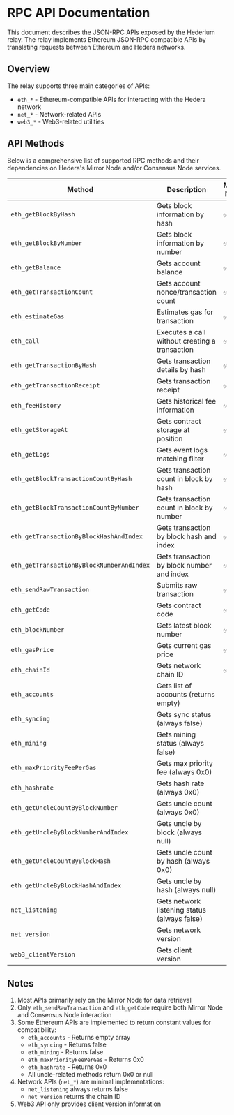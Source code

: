 # RPC API Documentation

This document describes the JSON-RPC APIs exposed by the Hederium relay. The relay implements Ethereum JSON-RPC compatible APIs by translating requests between Ethereum and Hedera networks.

## Overview

The relay supports three main categories of APIs:
- `eth_*` - Ethereum-compatible APIs for interacting with the Hedera network
- `net_*` - Network-related APIs
- `web3_*` - Web3-related utilities

## API Methods

Below is a comprehensive list of supported RPC methods and their dependencies on Hedera's Mirror Node and/or Consensus Node services.

| Method | Description | Mirror Node | Consensus Node |
|--------|-------------|-------------|----------------|
| `eth_getBlockByHash` | Gets block information by hash | ✅ | |
| `eth_getBlockByNumber` | Gets block information by number | ✅ | |
| `eth_getBalance` | Gets account balance | ✅ | |
| `eth_getTransactionCount` | Gets account nonce/transaction count | ✅ | |
| `eth_estimateGas` | Estimates gas for transaction | ✅ | |
| `eth_call` | Executes a call without creating a transaction | ✅ | |
| `eth_getTransactionByHash` | Gets transaction details by hash | ✅ | |
| `eth_getTransactionReceipt` | Gets transaction receipt | ✅ | |
| `eth_feeHistory` | Gets historical fee information | ✅ | |
| `eth_getStorageAt` | Gets contract storage at position | ✅ | |
| `eth_getLogs` | Gets event logs matching filter | ✅ | |
| `eth_getBlockTransactionCountByHash` | Gets transaction count in block by hash | ✅ | |
| `eth_getBlockTransactionCountByNumber` | Gets transaction count in block by number | ✅ | |
| `eth_getTransactionByBlockHashAndIndex` | Gets transaction by block hash and index | ✅ | |
| `eth_getTransactionByBlockNumberAndIndex` | Gets transaction by block number and index | ✅ | |
| `eth_sendRawTransaction` | Submits raw transaction | ✅ | ✅ |
| `eth_getCode` | Gets contract code | ✅ | ✅ |
| `eth_blockNumber` | Gets latest block number | ✅ | |
| `eth_gasPrice` | Gets current gas price | ✅ | |
| `eth_chainId` | Gets network chain ID | ✅ | |
| `eth_accounts` | Gets list of accounts (returns empty) | | |
| `eth_syncing` | Gets sync status (always false) | | |
| `eth_mining` | Gets mining status (always false) | | |
| `eth_maxPriorityFeePerGas` | Gets max priority fee (always 0x0) | | |
| `eth_hashrate` | Gets hash rate (always 0x0) | | |
| `eth_getUncleCountByBlockNumber` | Gets uncle count (always 0x0) | | |
| `eth_getUncleByBlockNumberAndIndex` | Gets uncle by block (always null) | | |
| `eth_getUncleCountByBlockHash` | Gets uncle count by hash (always 0x0) | | |
| `eth_getUncleByBlockHashAndIndex` | Gets uncle by hash (always null) | | |
| `net_listening` | Gets network listening status (always false) | | |
| `net_version` | Gets network version | | |
| `web3_clientVersion` | Gets client version | | |

## Notes

1. Most APIs primarily rely on the Mirror Node for data retrieval
2. Only `eth_sendRawTransaction` and `eth_getCode` require both Mirror Node and Consensus Node interaction
3. Some Ethereum APIs are implemented to return constant values for compatibility:
   - `eth_accounts` - Returns empty array
   - `eth_syncing` - Returns false
   - `eth_mining` - Returns false
   - `eth_maxPriorityFeePerGas` - Returns 0x0
   - `eth_hashrate` - Returns 0x0
   - All uncle-related methods return 0x0 or null
4. Network APIs (`net_*`) are minimal implementations:
   - `net_listening` always returns false
   - `net_version` returns the chain ID
5. Web3 API only provides client version information
